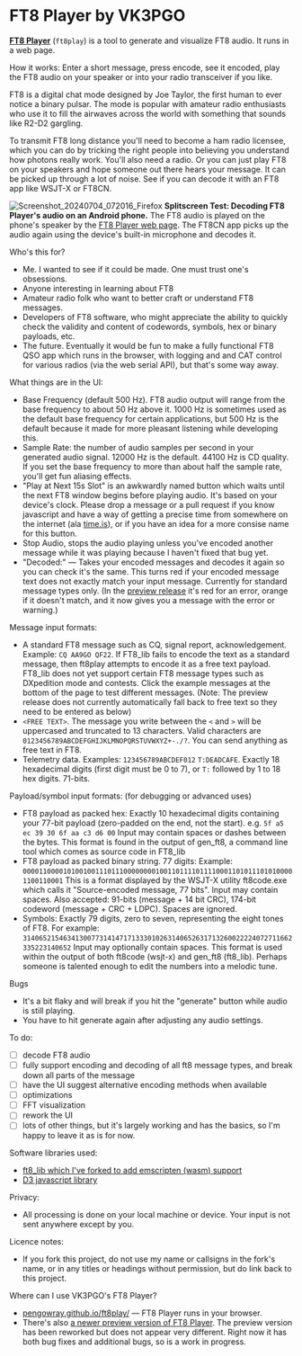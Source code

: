 # FT8 Player by VK3PGO

**[FT8 Player](https://pengowray.github.io/ft8play/)** (`ft8play`) is a tool to generate and visualize FT8 audio. It runs in a web page.

How it works: Enter a short message, press encode, see it encoded, play the FT8 audio on your speaker or into your radio transceiver if you like.

FT8 is a digital chat mode designed by Joe Taylor, the first human to ever notice a binary pulsar. The mode is popular with amateur radio enthusiasts who use it to fill the airwaves across the world with something that sounds like R2-D2 gargling.

To transmit FT8 long distance you'll need to become a ham radio licensee, which you can do by tricking the right people into believing you understand how photons really work. You'll also need a radio. Or you can just play FT8 on your speakers and hope someone out there hears your message. It can be picked up through a lot of noise. See if you can decode it with an FT8 app like WSJT-X or FT8CN.

![Screenshot_20240704_072016_Firefox](https://github.com/pengowray/ft8play/assets/800133/1796e807-ed9d-46cf-9dc5-476e4973a823)
**Splitscreen Test: Decoding FT8 Player's audio on an Android phone.** The FT8 audio is played on the phone's speaker by the [FT8 Player web page](https://pengowray.github.io/ft8play/). The FT8CN app picks up the audio again using the device's built-in microphone and decodes it.

Who's this for?
- Me. I wanted to see if it could be made. One must trust one's obsessions.
- Anyone interesting in learning about FT8
- Amateur radio folk who want to better craft or understand FT8 messages.
- Developers of FT8 software, who might appreciate the ability to quickly check the validity and content of codewords, symbols, hex or binary payloads, etc.
- The future. Eventually it would be fun to make a fully functional FT8 QSO app which runs in the browser, with logging and and CAT control for various radios (via the web serial API), but that's some way away.

What things are in the UI:
- Base Frequency (default 500 Hz). FT8 audio output will range from the base frequency to about 50 Hz above it. 1000 Hz is sometimes used as the default base frequency for certain applications, but 500 Hz is the default because it made for more pleasant listening while developing this.
- Sample Rate: the number of audio samples per second in your generated audio signal. 12000 Hz is the default. 44100 Hz is CD quality. If you set the base frequency to more than about half the sample rate, you'll get fun aliasing effects.
- "Play at Next 15s Slot" is an awkwardly named button which waits until the next FT8 window begins before playing audio. It's based on your device's clock. Please drop a message or a pull request if you know javascript and have a way of getting a precise time from somewhere on the internet (ala [time.is](https://time.is/)), or if you have an idea for a more consise name for this button.
- Stop Audio, stops the audio playing unless you've encoded another message while it was playing because I haven't fixed that bug yet.
- "Decoded:" — Takes your encoded messages and decodes it again so you can check it's the same. This turns red if your encoded message text does not exactly match your input message. Currently for standard message types only. (In the [preview release](https://pengowray.github.io/ft8play/preview/) it's red for an error, orange if it doesn't match, and it now gives you a message with the error or warning.)

Message input formats:
- A standard FT8 message such as CQ, signal report, acknowledgement. Example: `CQ AA9GO QF22`. If FT8_lib fails to encode the text as a standard message, then ft8play attempts to encode it as a free text payload. FT8_lib does not yet support certain FT8 message types such as DXpedition mode and contests. Click the example messages at the bottom of the page to test different messages. (Note: The preview release does not currently automatically fall back to free text so they need to be entered as below)
- `<FREE TEXT>`. The message you write between the `<` and `>` will be uppercased and truncated to 13 characters. Valid characters are ` 0123456789ABCDEFGHIJKLMNOPQRSTUVWXYZ+-./?`. You can send anything as free text in FT8.
- Telemetry data. Examples: `123456789ABCDEF012` `T:DEADCAFE`. Exactly 18 hexadecimal digits (first digit must be 0 to 7), or `T:` followed by 1 to 18 hex digits. 71-bits.
 
Payload/symbol input formats: (for debugging or advanced uses)
- FT8 payload as packed hex: Exactly 10 hexadecimal digits containing your 77-bit payload (zero-padded on the end, not the start). e.g. `5f a5 ec 39 30 6f aa c3 d6 00` Input may contain spaces or dashes between the bytes. This format is found in the output of gen_ft8, a command line tool which comes as source code in FT8_lib
- FT8 payload as packed binary string. 77 digits: Example: `00001100001010010011101110000000010011011110111100011010111010100001100110001` This is a format displayed by the WSJT-X utility ft8code.exe which calls it "Source-encoded message, 77 bits". Input may contain spaces. Also accepted: 91-bits (message + 14 bit CRC), 174-bit codeword (message + CRC + LDPC). Spaces are ignored.
- Symbols: Exactly 79 digits, zero to seven, representing the eight tones of FT8. For example: `3140652154634130077314147171333010263140652631713260022224072711662335223140652` Input may optionally contain spaces. This format is used within the output of both ft8code (wsjt-x) and gen_ft8 (ft8_lib). Perhaps someone is talented enough to edit the numbers into a melodic tune.

Bugs
- It's a bit flaky and will break if you hit the "generate" button while audio is still playing.
- You have to hit generate again after adjusting any audio settings.

To do:
- [ ] decode FT8 audio
- [ ] fully support encoding and decoding of all ft8 message types, and break down all parts of the message
- [ ] have the UI suggest alternative encoding methods when available
- [ ] optimizations
- [ ] FFT visualization
- [ ] rework the UI
- [ ] lots of other things, but it's largely working and has the basics, so I'm happy to leave it as is for now.

Software libraries used:
 - [ft8_lib which I've forked to add emscripten (wasm) support](https://github.com/pengowray/ft8_lib/tree/ft8_wasm)
 - [D3 javascript library](https://d3js.org/)

Privacy:
- All processing is done on your local machine or device. Your input is not sent anywhere except by you.

Licence notes:
- If you fork this project, do not use my name or callsigns in the fork's name, or in any titles or headings without permission, but do link back to this project.

Where can I use VK3PGO's FT8 Player? 
- [pengowray.github.io/ft8play/](https://pengowray.github.io/ft8play/) — FT8 Player runs in your browser.
- There's also [a newer preview version of FT8 Player](https://pengowray.github.io/ft8play/preview/). The preview version has been reworked but does not appear very different. Right now it has both bug fixes and additional bugs, so is a work in progress.
